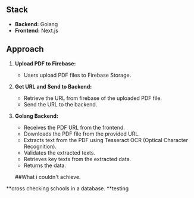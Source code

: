 ## Stack

- **Backend:** Golang
- **Frontend:** Next.js

## Approach

1. **Upload PDF to Firebase:** 
   - Users upload PDF files to Firebase Storage.
   
2. **Get URL and Send to Backend:**
   - Retrieve the URL from firebase of the uploaded PDF file.
   - Send the URL to the backend.

3. **Golang Backend:**
   - Receives the PDF URL from the frontend.
   - Downloads the PDF file from the provided URL.
   - Extracts text from the PDF using Tesseract OCR (Optical Character Recognition).
   - Validates the extracted texts.
   - Retrieves key texts from the extracted data.
   - Returns the data.
  
   ##What i couldn't achieve.
   
**cross checking schools in a database. 
**testing
